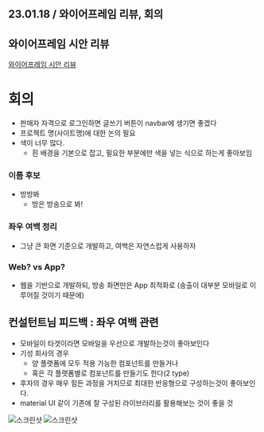 ## 23.01.18 / 와이어프레임 리뷰, 회의

## 와이어프레임 시안 리뷰

[와이어프레임 시안 리뷰](https://www.notion.so/d8525851e9c34e48a2497554dccad7e8)

# 회의

- 판매자 자격으로 로그인하면 글쓰기 버튼이 navbar에 생기면 좋겠다
- 프로젝트 명(사이트명)에 대한 논의 필요
- 색이 너무 많다.
    - 흰 배경을 기본으로 잡고, 필요한 부분에만 색을 넣는 식으로 하는게 좋아보임

### 이름 후보

- 방방봐
    - 방은 방송으로 봐!

### 좌우 여백 정리

- 그냥 큰 화면 기준으로 개발하고, 여백은 자연스럽게 사용하자

### Web? vs App?

- 웹을 기반으로 개발하되, 방송 화면만은 App 최적화로 (송출이 대부분 모바일로 이루어질 것이기 때문에)

## 컨설턴트님 피드백 : 좌우 여백 관련

- 모바일이 타겟이라면 모바일을 우선으로 개발하는것이 좋아보인다
- 기성 회사의 경우
    - 양 플랫폼에 모두 적용 가능한 컴포넌트를 만들거나
    - 혹은 각 플랫폼별로 컴포넌트를 만들기도 한다(2 type)
- 후자의 경우 매우 힘든 과정을 거치므로 최대한 반응형으로 구성하는것이 좋아보인다.
- material UI 같이 기존에 잘 구성된 라이브러리를 활용해보는 것이 좋을 것

![스크린샷](https://lab.ssafy.com/s08-webmobile1-sub2/S08P12A405/-/raw/master/%EA%B0%95%ED%83%9C%EC%84%A0/20230108/image/1.PNG)
![스크린샷](https://lab.ssafy.com/s08-webmobile1-sub2/S08P12A405/-/raw/master/%EA%B0%95%ED%83%9C%EC%84%A0/20230108/image/2.PNG)